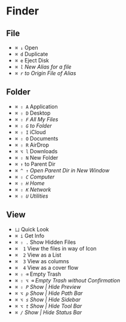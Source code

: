 # Finder

## File

* `⌘ ↓` Open
* `⌘ d` Duplicate
* `⌘ e` Eject Disk
* _`⌘ l` New Alias for a file_
* _`⌘ r` to Origin File of Alias_

## Folder

* `⌘ ⇧ A` Application
* `⌘ ⇧ D` Desktop
* _`⌘ ⇧ F` All My Files_
* _`⌘ ⇧ G` to Folder_
* `⌘ ⇧ I` iCloud
* `⌘ ⇧ O` Documents
* `⌘ ⇧ R` AirDrop
* `⌘ ⌥ l` Downloads
* `⌘ ⇧ N` New Folder
* `⌘ ↑` to Parent Dir
* _`⌘ ^ ↑` Open Parent Dir in New Window_
* _`⌘ ⇧ C` Computer_
* _`⌘ ⇧ H` Home_
* _`⌘ ⇧ K` Network_
* _`⌘ ⇧ U` Utilities_

## View

* `凵` Quick Look
* `⌘ i` Get Info
* `⌘ ⇧ .` Show Hidden Files
* `⌘  1` View the files in way of Icon
* `⌘  2` View as a List
* `⌘  3` View as columns
* `⌘  4` View as a cover flow
* `⌘ ⇧ ⌫` Empty Trash
* _`⌘ ⇧ ⌥ ⌫` Empty Trash without Confirmation_
* _`⌘ ⇧ P` Show \| Hide Preview_
* _`⌘ ⌥ p` Show \| Hide Path Bar_
* _`⌘ ⌥ s` Show \| Hide Sidebar_
* _`⌘ ⌥ t` Show \| Hide Tool Bar_
* _`⌘ /` Show \| Hide Status Bar_

